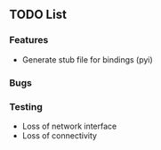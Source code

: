 ## TODO List

### Features
* Generate stub file for bindings (pyi)


### Bugs

### Testing
- Loss of network interface
- Loss of connectivity
